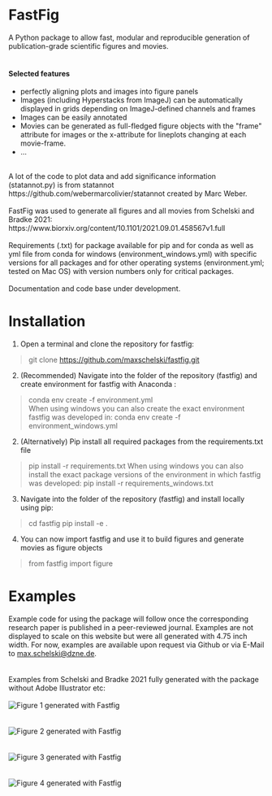 # FastFig
A Python package to allow fast, modular and reproducible generation of publication-grade scientific figures and movies.<br/>
<br/>
#### Selected features
- perfectly aligning plots and images into figure panels
- Images (including Hyperstacks from ImageJ) can be automatically displayed in grids depending on ImageJ-defined channels and frames
- Images can be easily annotated
- Movies can be generated as full-fledged figure objects with the "frame" attribute for images or the x-attribute for lineplots changing at each movie-frame. 
- ...
<br/>
A lot of the code to plot data and add significance information (statannot.py) is from statannot https://github.com/webermarcolivier/statannot created by Marc Weber.<br/>
<br/>
FastFig was used to generate all figures and all movies from Schelski and Bradke 2021:<br/>
https://www.biorxiv.org/content/10.1101/2021.09.01.458567v1.full <br/>
<br/>
Requirements (.txt) for package available for pip and for conda as well as yml file from conda for windows (environment_windows.yml) with specific versions for all packages and for other operating systems (environment.yml; tested on Mac OS) with version numbers only for critical packages.<br/>
<br/>
Documentation and code base under development.<br/>

# Installation

1. Open a terminal and clone the repository for fastfig:
> git clone https://github.com/maxschelski/fastfig.git
2. (Recommended) Navigate into the folder of the repository (fastfig) and create environment for fastfig with Anaconda :
> conda env create -f environment.yml
<br/>When using windows you can also create the exact environment fastfig was developed in:
> conda env create -f environment_windows.yml
2. (Alternatively) Pip install all required packages from the requirements.txt file
> pip install -r requirements.txt
When using windows you can also install the exact package versions of the environment in which fastfig was developed:
> pip install -r requirements_windows.txt
3. Navigate into the folder of the repository (fastfig) and install locally using pip:
> cd fastfig
> pip install -e .
4. You can now import fastfig and use it to build figures and generate movies as figure objects
> from fastfig import figure

# Examples
Example code for using the package will follow once the corresponding research paper is published in a peer-reviewed journal. Examples are not displayed to scale on this website but were all generated with 4.75 inch width.
For now, examples are available upon request via Github or via E-Mail to max.schelski@dzne.de.<br/>
<br/>
<br/>
Examples from Schelski and Bradke 2021 fully generated with the package without Adobe Illustrator etc:<br/>
<br/>
![Figure 1 generated with Fastfig](https://www.biorxiv.org/content/biorxiv/early/2021/09/03/2021.09.01.458567/F1.large.jpg)<br/>
<br/>
<br/>
![Figure 2 generated with Fastfig](https://www.biorxiv.org/content/biorxiv/early/2021/09/03/2021.09.01.458567/F2.large.jpg)<br/>
<br/>
<br/>
![Figure 3 generated with Fastfig](https://www.biorxiv.org/content/biorxiv/early/2021/09/03/2021.09.01.458567/F3.large.jpg)<br/>
<br/>
<br/>
![Figure 4 generated with Fastfig](https://www.biorxiv.org/content/biorxiv/early/2021/09/03/2021.09.01.458567/F4.large.jpg)<br/>
<br/>
